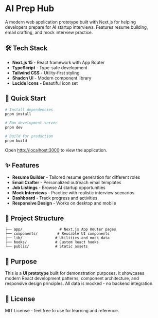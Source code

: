 # AI Prep Hub

A modern web application prototype built with Next.js for helping developers prepare for AI startup interviews. Features resume building, email crafting, and mock interview practice.

## 🛠 Tech Stack

- **Next.js 15** - React framework with App Router
- **TypeScript** - Type-safe development  
- **Tailwind CSS** - Utility-first styling
- **Shadcn UI** - Modern component library
- **Lucide Icons** - Beautiful icon set

## 🚀 Quick Start

```bash
# Install dependencies
pnpm install

# Run development server
pnpm dev

# Build for production
pnpm build
```

Open [http://localhost:3000](http://localhost:3000) to view the application.

## ✨ Features

- **Resume Builder** - Tailored resume generation for different roles
- **Email Crafter** - Personalized outreach email templates
- **Job Listings** - Browse AI startup opportunities
- **Mock Interviews** - Practice with realistic interview scenarios
- **Dashboard** - Track progress and activities
- **Responsive Design** - Works on desktop and mobile

## 📁 Project Structure

```
├── app/                 # Next.js App Router pages
├── components/         # Reusable UI components
├── lib/               # Utilities and mock data
├── hooks/             # Custom React hooks
└── public/            # Static assets
```

## 🎯 Purpose

This is a **UI prototype** built for demonstration purposes. It showcases modern React development patterns, component architecture, and responsive design principles. All data is mocked - no backend integration.

## 📄 License

MIT License - feel free to use for learning and reference.